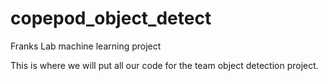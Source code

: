 # copepod_object_detect
Franks Lab machine learning project

This is where we will put all our code for the team object detection project.
